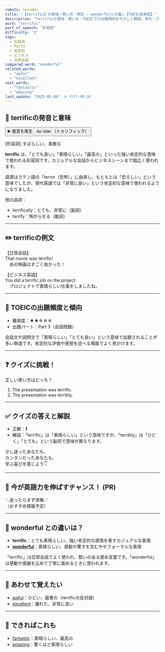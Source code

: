 ```yaml
---
robots: noindex
title: "【terrific】の意味・使い方・例文 ― wonderfulとの違い【TOEIC英単語】"
description: "terrificの意味・使い方・TOEICでの出題傾向をやさしく解説。例文・クイズ付きでwonderfulとの違いもわかりやすく学べます。"
word: "terrific"
part_of_speech: "形容詞"
difficulty: "2"
tags:
  - 形容詞
  - Part3
  - 肯定的
  - ビジネス
  - 日常会話
compared_word: "wonderful"
related_words:
  - "awful"
  - "excellent"
next_words:
  - "fantastic"
  - "amazing"
last_update: "2025-05-04"  # YYYY-MM-DD
---
```


## 🔰 terrificの発音と意味

<button class="play-audio" onclick="playTTS('terrific')">
  <span class="play-audio-main">
    ▶️ 発音を再生　/təˈrɪfɪk/
  </span>
  <span class="play-audio-sub">
    （トゥリフィック）
  </span>
</button>

[形容詞] すばらしい、素敵な

**terrific** は、「とても良い」「素晴らしい」「最高の」といった強い肯定的な意味で使われる形容詞です。カジュアルな会話からビジネスシーンまで幅広く使われます。

語源はラテン語の「terror（恐怖）」に由来し、もともとは「恐ろしい」という意味でしたが、現代英語では「非常に良い」という肯定的な意味で使われるようになりました。

他の品詞：  
- terrifically：とても、非常に（副詞）
- terrify：怖がらせる（動詞）

---

## ✏️ terrificの例文

【日常会話】  
That movie was terrific!  
　あの映画はすごく良かった！

【ビジネス英語】  
You did a terrific job on the project.  
　プロジェクトで素晴らしい仕事をしましたね。

---

## 🎯 TOEICの出題頻度と傾向

- 難易度：★★☆☆☆
- 出題パート：Part 3（会話問題）

会話文や説明文で「素晴らしい」「とても良い」という意味で出題されることが多い単語です。肯定的な評価や感想を述べる場面でよく見かけます。

---

## ❓ クイズに挑戦！

正しい使い方はどっち？

1. The presentation was terrific.  
2. The presentation was terribly.

---

## ✅ クイズの答えと解説

- 正解：**1**
- 解説：「terrific」は「素晴らしい」という意味ですが、「terribly」は「ひどく」「とても」という副詞で意味が異なります。

少し迷ったあなたも、  
カンタンだったあなたも、  
学ぶ喜びを感じよう👇️

---

## 🚀 今が英語力を伸ばすチャンス！ (PR)

<div class="info-center">
＼迷ったらまず体験／<br>  
（おすすめ情報予定）
</div>

---

## 🤔  wonderful との違いは？

- **terrific**：とても素晴らしい、強い肯定的な感情を表すカジュアルな表現
- **[wonderful](/word/wonderful)**：素晴らしい、感動や驚きを含むややフォーマルな表現

「terrific」は日常会話でよく使われ、勢いのある褒め言葉です。「wonderful」は感動や感謝を込めて丁寧に褒めるときに使われます。

---

## 🧩 あわせて覚えたい

- [awful](/word/awful)：ひどい、最悪の（terrificの反対語）
- [excellent](/word/excellent)：優れた、非常に良い

---

## 📖 できればこれも

- [fantastic](/word/fantastic)：素晴らしい、最高の
- [amazing](/word/amazing)：驚くほど素晴らしい

<!-- cvid: aid32_bid39 -->
